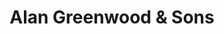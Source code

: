 ---
title: "Alan Greenwood & Sons"
url: /bagshot/alan-greenwood-and-sons/
shop: funeral directors
---
